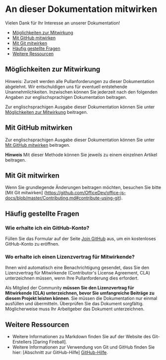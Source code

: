 # An dieser Dokumentation mitwirken

Vielen Dank für Ihr Interesse an unserer Dokumentation!

* [Möglichkeiten zur Mitwirkung](#möglichkeiten-zur-mitwirkung)
* [Mit GitHub mitwirken](#mit-github-mitwirken)
* [Mit Git mitwirken](#mit-git-mitwirken)
* [Häufig gestellte Fragen](#häufig-gestellte-fragen)
* [Weitere Ressourcen](#weitere-ressourcen)

## Möglichkeiten zur Mitwirkung

Hinweis: Zurzeit werden alle Pullanforderungen zu dieser Dokumentation abgelehnt. Wir entschuldigen uns für eventuell entstehende Unannehmlichkeiten. Inzwischen können Sie jederzeit nach den folgenden Angaben zur englischsprachigen Dokumentation beitragen.

Zur englischsprachigen Ausgabe dieser Dokumentation können Sie unter [Möglichkeiten zur Mitwirkung](https://github.com/OfficeDev/office-js-docs/blob/master/Contributing.md#ways-to-contribute) beitragen.


## Mit GitHub mitwirken

Zur englischsprachigen Ausgabe dieser Dokumentation können Sie unter [Mit GitHub mitwirken](https://github.com/OfficeDev/office-js-docs/blob/master/Contributing.md#contribute-using-github) beitragen.


**Hinweis** Mit dieser Methode können Sie jeweils zu einem einzelnen Artikel beitragen.


## Mit Git mitwirken

Wenn Sie grundlegende Änderungen beitragen möchten, besuchen Sie bitte [Mit Git mitwirken] (https://github.com/OfficeDev/office-js-docs/blob/master/Contributing.md#contribute-using-git).

 
## Häufig gestellte Fragen

### Wie erhalte ich ein GitHub-Konto?

Füllen Sie das Formular auf der Seite [Join GitHub](https://github.com/join) aus, um ein kostenloses GitHub-Konto zu eröffnen. 

### Wo erhalte ich einen Lizenzvertrag für Mitwirkende? 

Ihnen wird automatisch eine Benachrichtigung gesendet, dass Sie den Lizenzvertrag für Mitwirkende (Contributor's License Agreement, CLA) unterzeichnen müssen, wenn Ihre Pullanforderung dies erfordert. 

Als Mitglied der Community **müssen Sie den Lizenzvertrag für Mitwirkende (CLA) unterzeichnen, bevor Sie umfangreiche Beiträge zu diesem Projekt leisten können**. Sie müssen die Dokumentation nur einmal ausfüllen und übermitteln. Überprüfen Sie das Dokument sorgfältig. Möglicherweise muss Ihr Arbeitgeber das Dokument unterzeichnen.


## Weitere Ressourcen

* Weitere Informationen zu Markdown finden Sie auf der Website des Git-Erstellers [Daring Fireball].
* Weitere Informationen zur Verwendung von Git und GitHub finden Sie hier: [Abschnitt zur GitHub-Hilfe] [GitHub-Hilfe].

[GitHub-Homepage]: http://github.com
[GitHub-Hilfe]: http://help.github.com/
[Einrichten von Git]: http://help.github.com/win-set-up-git/
[Markdown-Homepage]: http://daringfireball.net/projects/markdown/
